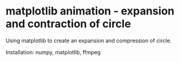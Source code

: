 # matplotlib animation -  expansion and contraction of circle

Using matplotlib to create an expansion and compression of circle. 

Installation: numpy, matplotlib, ffmpeg

